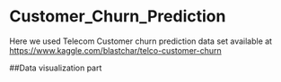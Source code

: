 # Customer_Churn_Prediction 

Here we used Telecom Customer churn prediction data set available at https://www.kaggle.com/blastchar/telco-customer-churn 

##Data visualization part



